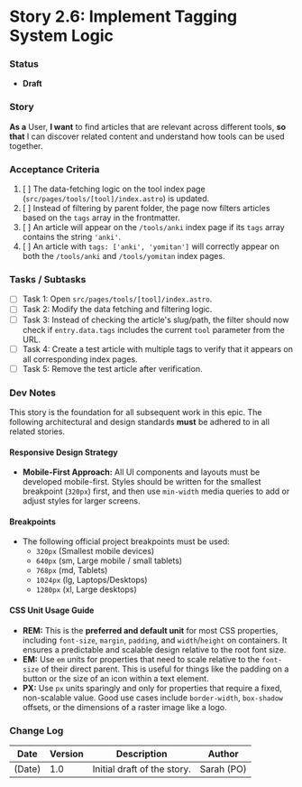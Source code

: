 # Story 2.6: Implement Tagging System Logic

### Status
- **Draft**

### Story
**As a** User,
**I want** to find articles that are relevant across different tools,
**so that** I can discover related content and understand how tools can be used together.

### Acceptance Criteria
1.  [ ] The data-fetching logic on the tool index page (`src/pages/tools/[tool]/index.astro`) is updated.
2.  [ ] Instead of filtering by parent folder, the page now filters articles based on the `tags` array in the frontmatter.
3.  [ ] An article will appear on the `/tools/anki` index page if its `tags` array contains the string `'anki'`.
4.  [ ] An article with `tags: ['anki', 'yomitan']` will correctly appear on both the `/tools/anki` and `/tools/yomitan` index pages.

### Tasks / Subtasks
-   [ ] Task 1: Open `src/pages/tools/[tool]/index.astro`.
-   [ ] Task 2: Modify the data fetching and filtering logic.
-   [ ] Task 3: Instead of checking the article's slug/path, the filter should now check if `entry.data.tags` includes the current `tool` parameter from the URL.
-   [ ] Task 4: Create a test article with multiple tags to verify that it appears on all corresponding index pages.
-   [ ] Task 5: Remove the test article after verification.

### Dev Notes
This story is the foundation for all subsequent work in this epic. The following architectural and design standards **must** be adhered to in all related stories.

#### Responsive Design Strategy
-   **Mobile-First Approach:** All UI components and layouts must be developed mobile-first. Styles should be written for the smallest breakpoint (`320px`) first, and then use `min-width` media queries to add or adjust styles for larger screens.

#### Breakpoints
-   The following official project breakpoints must be used:
    -   `320px` (Smallest mobile devices)
    -   `640px` (sm, Large mobile / small tablets)
    -   `768px` (md, Tablets)
    -   `1024px` (lg, Laptops/Desktops)
    -   `1280px` (xl, Large desktops)

#### CSS Unit Usage Guide
-   **REM:** This is the **preferred and default unit** for most CSS properties, including `font-size`, `margin`, `padding`, and `width`/`height` on containers. It ensures a predictable and scalable design relative to the root font size.
-   **EM:** Use `em` units for properties that need to scale relative to the `font-size` of their direct parent. This is useful for things like the padding on a button or the size of an icon within a text element.
-   **PX:** Use `px` units sparingly and only for properties that require a fixed, non-scalable value. Good use cases include `border-width`, `box-shadow` offsets, or the dimensions of a raster image like a logo.

### Change Log
| Date | Version | Description | Author |
| --- | --- | --- | --- |
| (Date) | 1.0 | Initial draft of the story. | Sarah (PO) |
